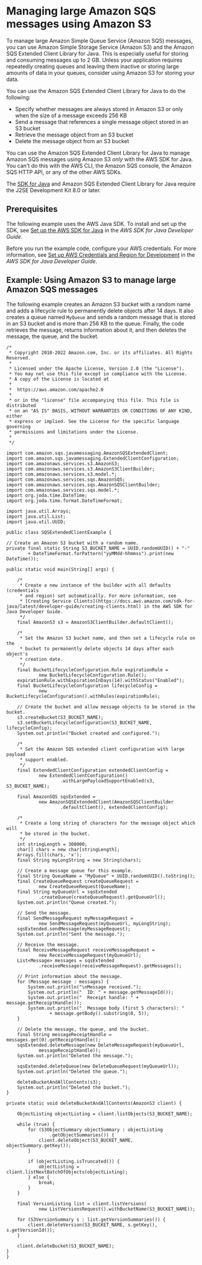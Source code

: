 # Managing large Amazon SQS messages using Amazon S3<a name="sqs-s3-messages"></a>

To manage large Amazon Simple Queue Service \(Amazon SQS\) messages, you can use Amazon Simple Storage Service \(Amazon S3\) and the Amazon SQS Extended Client Library for Java\. This is especially useful for storing and consuming messages up to 2 GB\. Unless your application requires repeatedly creating queues and leaving them inactive or storing large amounts of data in your queues, consider using Amazon S3 for storing your data\.

You can use the Amazon SQS Extended Client Library for Java to do the following:
+ Specify whether messages are always stored in Amazon S3 or only when the size of a message exceeds 256 KB
+ Send a message that references a single message object stored in an S3 bucket 
+ Retrieve the message object from an S3 bucket
+ Delete the message object from an S3 bucket

You can use the Amazon SQS Extended Client Library for Java to manage Amazon SQS messages using Amazon S3 *only* with the AWS SDK for Java\. You can't do this with the AWS CLI, the Amazon SQS console, the Amazon SQS HTTP API, or any of the other AWS SDKs\.

The [SDK for Java](https://aws.amazon.com/sdkforjava/) and Amazon SQS Extended Client Library for Java require the J2SE Development Kit 8\.0 or later\.

## Prerequisites<a name="working-java-example-using-s3-for-large-sqs-messages-prerequisites"></a>

 The following example uses the AWS Java SDK\. To install and set up the SDK, see [Set up the AWS SDK for Java](https://docs.aws.amazon.com/sdk-for-java/latest/developer-guide/setup-install.html) in the *AWS SDK for Java Developer Guide*\.

Before you run the example code, configure your AWS credentials\. For more information, see [Set up AWS Credentials and Region for Development](https://docs.aws.amazon.com/sdk-for-java/latest/developer-guide/setup.html#setup-credentials) in the *AWS SDK for Java Developer Guide*\. 

## Example: Using Amazon S3 to manage large Amazon SQS messages<a name="working-java-example-using-s3-for-large-sqs-messages-example"></a>

The following example creates an Amazon S3 bucket with a random name and adds a lifecycle rule to permanently delete objects after 14 days\. It also creates a queue named `MyQueue` and sends a random message that is stored in an S3 bucket and is more than 256 KB to the queue\. Finally, the code retrieves the message, returns information about it, and then deletes the message, the queue, and the bucket\.

```
/*
 * Copyright 2010-2022 Amazon.com, Inc. or its affiliates. All Rights Reserved.
 *
 * Licensed under the Apache License, Version 2.0 (the "License").
 * You may not use this file except in compliance with the License.
 * A copy of the License is located at
 *
 *  https://aws.amazon.com/apache2.0
 *
 * or in the "license" file accompanying this file. This file is distributed
 * on an "AS IS" BASIS, WITHOUT WARRANTIES OR CONDITIONS OF ANY KIND, either
 * express or implied. See the License for the specific language governing
 * permissions and limitations under the License.
 *
 */

import com.amazon.sqs.javamessaging.AmazonSQSExtendedClient;
import com.amazon.sqs.javamessaging.ExtendedClientConfiguration;
import com.amazonaws.services.s3.AmazonS3;
import com.amazonaws.services.s3.AmazonS3ClientBuilder;
import com.amazonaws.services.s3.model.*;
import com.amazonaws.services.sqs.AmazonSQS;
import com.amazonaws.services.sqs.AmazonSQSClientBuilder;
import com.amazonaws.services.sqs.model.*;
import org.joda.time.DateTime;
import org.joda.time.format.DateTimeFormat;

import java.util.Arrays;
import java.util.List;
import java.util.UUID;

public class SQSExtendedClientExample {

// Create an Amazon S3 bucket with a random name.
private final static String S3_BUCKET_NAME = UUID.randomUUID() + "-"
        + DateTimeFormat.forPattern("yyMMdd-hhmmss").print(new DateTime());

public static void main(String[] args) {

    /*
     * Create a new instance of the builder with all defaults (credentials
     * and region) set automatically. For more information, see 
     * [Creating Service Clients](https://docs.aws.amazon.com/sdk-for-java/latest/developer-guide/creating-clients.html) in the AWS SDK for Java Developer Guide.
     */
    final AmazonS3 s3 = AmazonS3ClientBuilder.defaultClient();

    /*
     * Set the Amazon S3 bucket name, and then set a lifecycle rule on the
     * bucket to permanently delete objects 14 days after each object's
     * creation date.
     */
    final BucketLifecycleConfiguration.Rule expirationRule =
            new BucketLifecycleConfiguration.Rule();
    expirationRule.withExpirationInDays(14).withStatus("Enabled");
    final BucketLifecycleConfiguration lifecycleConfig =
            new BucketLifecycleConfiguration().withRules(expirationRule);

    // Create the bucket and allow message objects to be stored in the bucket.
    s3.createBucket(S3_BUCKET_NAME);
    s3.setBucketLifecycleConfiguration(S3_BUCKET_NAME, lifecycleConfig);
    System.out.println("Bucket created and configured.");

    /*
     * Set the Amazon SQS extended client configuration with large payload
     * support enabled.
     */
    final ExtendedClientConfiguration extendedClientConfig =
            new ExtendedClientConfiguration()
                    .withLargePayloadSupportEnabled(s3, S3_BUCKET_NAME);

    final AmazonSQS sqsExtended =
            new AmazonSQSExtendedClient(AmazonSQSClientBuilder
                    .defaultClient(), extendedClientConfig);

    /*
     * Create a long string of characters for the message object which will
     * be stored in the bucket.
     */
    int stringLength = 300000;
    char[] chars = new char[stringLength];
    Arrays.fill(chars, 'x');
    final String myLongString = new String(chars);

    // Create a message queue for this example.
    final String QueueName = "MyQueue" + UUID.randomUUID().toString();
    final CreateQueueRequest createQueueRequest =
            new CreateQueueRequest(QueueName);
    final String myQueueUrl = sqsExtended
            .createQueue(createQueueRequest).getQueueUrl();
    System.out.println("Queue created.");

    // Send the message.
    final SendMessageRequest myMessageRequest =
            new SendMessageRequest(myQueueUrl, myLongString);
    sqsExtended.sendMessage(myMessageRequest);
    System.out.println("Sent the message.");

    // Receive the message.
    final ReceiveMessageRequest receiveMessageRequest =
            new ReceiveMessageRequest(myQueueUrl);
    List<Message> messages = sqsExtended
            .receiveMessage(receiveMessageRequest).getMessages();

    // Print information about the message.
    for (Message message : messages) {
        System.out.println("\nMessage received.");
        System.out.println("  ID: " + message.getMessageId());
        System.out.println("  Receipt handle: " + message.getReceiptHandle());
        System.out.println("  Message body (first 5 characters): "
                + message.getBody().substring(0, 5));
    }

    // Delete the message, the queue, and the bucket.
    final String messageReceiptHandle = messages.get(0).getReceiptHandle();
    sqsExtended.deleteMessage(new DeleteMessageRequest(myQueueUrl,
            messageReceiptHandle));
    System.out.println("Deleted the message.");

    sqsExtended.deleteQueue(new DeleteQueueRequest(myQueueUrl));
    System.out.println("Deleted the queue.");

    deleteBucketAndAllContents(s3);
    System.out.println("Deleted the bucket.");
}

private static void deleteBucketAndAllContents(AmazonS3 client) {

    ObjectListing objectListing = client.listObjects(S3_BUCKET_NAME);

    while (true) {
        for (S3ObjectSummary objectSummary : objectListing
                .getObjectSummaries()) {
            client.deleteObject(S3_BUCKET_NAME, objectSummary.getKey());
        }

        if (objectListing.isTruncated()) {
            objectListing = client.listNextBatchOfObjects(objectListing);
        } else {
            break;
        }
    }

    final VersionListing list = client.listVersions(
            new ListVersionsRequest().withBucketName(S3_BUCKET_NAME));

    for (S3VersionSummary s : list.getVersionSummaries()) {
        client.deleteVersion(S3_BUCKET_NAME, s.getKey(), s.getVersionId());
    }

    client.deleteBucket(S3_BUCKET_NAME);
}
}
```